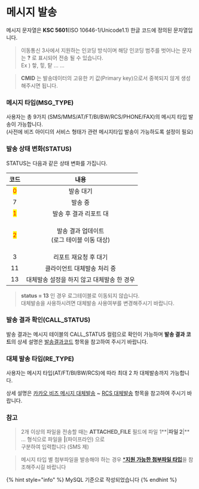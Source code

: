 # 메시지 발송



메시지 문자열은 **KSC 5601**(ISO 10646-1/Unicode1.1) 한글 코드에 정의된 문자열입니다.

> 이동통신 3사에서 지원하는 인코딩 방식이며 해당 인코딩 범주를 벗어나는 문자는 **?** 로 표시되어 전송 될 수 있습니다. \
> Ex ) 핳, 힣, 탙 ... ...&#x20;

> **CMID** 는 발송데이터의 고유한 키 값(Primary key)으로서 중복되지 않게 생성해주시면 됩니다.



### 메시지 타입(MSG\_TYPE)

사용자는 총 9가지 (SMS/MMS/AT/FT/BI/BW/RCS/PHONE/FAX)의 메시지 타입 발송이 가능합니다. \
(사전에 비즈 아이디의 서비스 형태가 관련 메시지타입 발송이 가능하도록 설정이 필요)



### 발송 상태 변화(STATUS)

STATUS는 다음과 같은 상태 변화를 가집니다.

|                 코드                |                  내용                 |
| :-------------------------------: | :---------------------------------: |
| <mark style="color:red;">0</mark> |                발송 대기                |
|                 7                 |                 발송 중                |
| <mark style="color:red;">1</mark> |            발송 후 결과 리포트 대            |
| <mark style="color:red;">2</mark> | <p>발송 결과 업데이트<br>(로그 테이블 이동 대상)</p> |
|                 3                 |             리포트 재요청 후 대기            |
|                 11                |           클라이언트 대체발송 처리 중           |
|                 13                |       대체발송 설정을 하지 않고 대체발송 한 경우      |



> **status = 13** 인 경우 로그테이블로 이동되지 않습니다. \
> 대체발송을 사용하시려면 대체발송 사용여부를 변경해주시기 바랍니다.

### 발송 결과 확인(CALL\_STATUS)

발송 결과는 메시지 테이블의 CALL\_STATUS 컬럼으로 확인이 가능하며 **발송 결과 코드**의 상세 설명은 [발송결과코드](../result-code/) 항목을 참고하여 주시기 바랍니다.



### 대체 발송 타입(RE\_TYPE)

사용자는 메시지 타입(AT/FT/BI/BW/RCS)에 따라 최대 2 차 대체발송까지 가능합니다.

상세 설명은 [카카오 비즈 메시지 대체발송](kakao-biz.md#re\_type) \~ [RCS 대체발송](rcs.md#re\_type) 항목을 참고하여 주시기 바랍니다.

### 참고

> 2개 이상의 파일을 전송할 때는 **ATTACHED\_FILE** 필드에 파일 1**|**파일 2**|** ... 형식으로 파일을 **|**(파이프라인) 으로 \
> 구분하여 입력합니다 (SMS 제)

> 메시지 타입 별 첨부파일을 발송해야 하는 경우 [\***지원 가능한 첨부파일 타입**](../supplement.md#undefined)을 참조해주시길 바랍니다

{% hint style="info" %}
MySQL 기준으로 작성되었습니다
{% endhint %}
